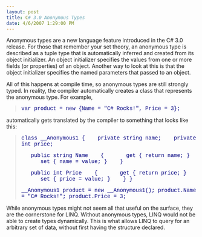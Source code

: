 ```yaml
---
layout: post
title: C# 3.0 Anonymous Types
date: 4/6/2007 1:29:00 PM
---
```


Anonymous types are a new language feature introduced in the C# 3.0 release. For those that remember your set theory, an anonymous type is described as a tuple type that is automatically inferred and created from its object initializer. An object initializer specifies the values from one or more fields (or properties) of an object. Another way to look at this is that the object initializer specifies the named parameters that passed to an object.

All of this happens at compile time, so anonymous types are still strongly typed. In reality, the compiler automatically creates a class that represents the anonymous type. For example, 

> <font face="Courier New" color="#000080">var product = new {Name = "C# Rocks!", Price = 3};</font>

automatically gets translated by the compiler to something that looks like this:

> <font face="Courier New" color="#000080">class __Anonymous1
> {
>    private string name;
>    private int price;
> 
>    public string Name
>    {
>       get { return name; }
>       set { name = value; }
>    }
> 
>    public int Price
>    {
>       get { return price; }
>       set { price = value; }
>    }
> }
> 
> __Anonymous1 product = new __Anonymous1();
> product.Name = "C# Rocks!";
> product.Price = 3;</font>

While anonymous types might not seem all that useful on the surface, they are the cornerstone for LINQ. Without anonymous types, LINQ would not be able to create types dynamically. This is what allows LINQ to query for an arbitrary set of data, without first having the structure declared.
